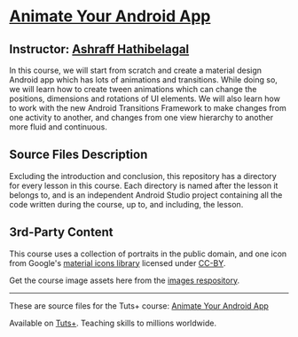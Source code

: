 # [Animate Your Android App][published url]
## Instructor: [Ashraff Hathibelagal][instructor url]

In this course, we will start from scratch and create a material design Android app which has lots of animations and transitions. While doing so, we will learn how to create tween animations which can change the positions, dimensions and rotations of UI elements. We will also learn how to work with the new Android Transitions Framework to make changes from one activity to another, and changes from one view hierarchy to another more fluid and continuous.

## Source Files Description

Excluding the introduction and conclusion, this repository has a directory for every lesson in this course. Each directory is named after the lesson it belongs to, and is an independent Android Studio project containing all the code written during the course, up to, and including, the lesson.

## 3rd-Party Content

This course uses a collection of portraits in the public domain, and one icon from Google's [material icons library](https://design.google.com/icons/) licensed under [CC-BY](https://creativecommons.org/licenses/by/4.0/).

Get the course image assets here from the [images respository](https://github.com/tutsplus/animate-your-android-app-images).

------

These are source files for the Tuts+ course: [Animate Your Android App][published url]

Available on [Tuts+](https://tutsplus.com). Teaching skills to millions worldwide.

[published url]: https://tutsplus.com
[instructor url]: http://tutsplus.com/authors/ashraff-hathibelagal
